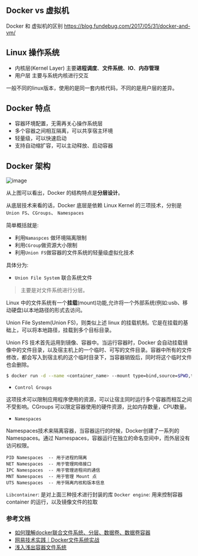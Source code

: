 ## Docker vs 虚拟机

Docker 和 虚拟机的区别 https://blog.fundebug.com/2017/05/31/docker-and-vm/

## Linux 操作系统

- 内核层(Kernel Layer) 主要**进程调度**、**文件系统**、**IO**、**内存管理**
- 用户层 主要与系统内核进行交互

一般不同的linux版本，使用的是同一套内核代码，不同的是用户层的差异。



## Docker 特点

- 容器环境配置，无需再关心操作系统层
- 多个容器之间相互隔离，可以共享宿主环境
- 轻量级，可以快速启动
- 支持自动缩扩容，可以主动释放、启动容器

## Docker 架构

![image](https://y.qq.com/music/common/upload/t_cm3_photo_publish/3385228.png)


从上图可以看出，Docker 的结构特点是**分层设计**。

从底层技术来看的话，Docker 底层是依赖 Linux Kernel 的三项技术，分别是 `Union FS`、`CGroups`、 `Namespaces`


简单概括就是:

- 利用`Namaspces` 做环境隔离限制
- 利用`CGroup`做资源大小限制
- 利用`Union FS`做容器的文件系统的轻量级虚拟化技术


具体分为:

- `Union File System` 联合系统文件

>主要是对文件系统进行分层。

Linux 中的文件系统有一个**挂载**(mount)功能,允许将一个外部系统(例如:usb、移动硬盘)以本地路径的形式去访问。

Union File System(Union FS)，则类似上述 linux 的挂载机制。它是在挂载的基础上，可以将本地路径，挂载到多个目标目录。

Union FS 技术首先运用到镜像、容器中。当运行容器时，Docker 会自动挂载镜像中的文件目录，以及宿主机上的一个临时、可写的文件目录。容器中所有的文件修改，都会写入到宿主机的这个临时目录下，当容器销毁后，同时将这个临时文件也会删除。

```bash
$ docker run -d --name <container_name> --mount type=bind,source=$PWD,target=<container_dir> <image:tag>
```


- `Control Groups`

这项技术可以限制应用程序使用的资源，可以让宿主同时运行多个容器而相互之间不受影响。CGroups 可以限定容器使用的硬件资源，比如内存数量，CPU数量。

- `Namespaces`

Namespaces技术来隔离容器，当容器运行的时候，Docker创建了一系列的Namespaces。通过 Namespaces，容器运行在独立的命名空间中，而外层没有访问权限。

```
PID Namespaces  -- 用于进程的隔离
NET Namespaces  -- 用于管理网络接口
IPC Namespaces  -- 用于管理进程间的通信
MNT Namespaces  -- 用于管理 Mount 点
UTS Namespaces  -- 用于隔离内核和版本信息
```

`Libcontainer`: 是对上面三种技术进行封装的库
`Docker engine`: 用来控制容器 container 的运行，以及镜像文件的拉取

### 参考文档

- [如何理解docker联合文件系统、分层、数据卷、数据卷容器](https://blog.csdn.net/SuperBins/article/details/107436880)
- [网易技术实践｜Docker文件系统实战](https://juejin.cn/post/6844904194453798919)
- [浅入浅出容器文件系统](https://zhuanlan.zhihu.com/p/43372662)